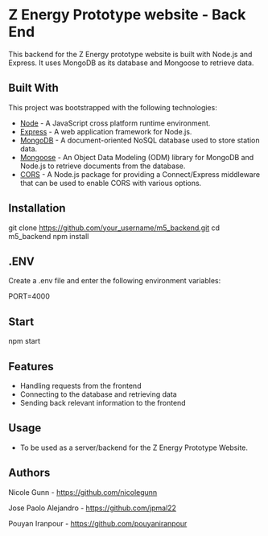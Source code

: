 # Z Energy Prototype website - Back End

This backend for the Z Energy prototype website is built with Node.js and Express. It uses MongoDB as its database and Mongoose to retrieve data.

## Built With

This project was bootstrapped with the following technologies:

- [Node](https://nodejs.org/) - A JavaScript cross platform runtime environment.
- [Express](https://expressjs.com/) - A web application framework for Node.js.
- [MongoDB](https://www.mongodb.com/) - A document-oriented NoSQL database used to store station data.
- [Mongoose](https://mongoosejs.com/) - An Object Data Modeling (ODM) library for MongoDB and Node.js to retrieve documents from the database.
- [CORS](https://www.npmjs.com/package/cors) - A Node.js package for providing a Connect/Express middleware that can be used to enable CORS with various options.

## Installation

git clone https://github.com/your_username/m5_backend.git
cd m5_backend
npm install

## .ENV

Create a .env file and enter the following environment variables: 

PORT=4000

## Start

npm start

## Features

- Handling requests from the frontend
- Connecting to the database and retrieving data
- Sending back relevant information to the frontend

## Usage 

- To be used as a server/backend for the Z Energy Prototype Website.

## Authors 

Nicole Gunn - https://github.com/nicolegunn

Jose Paolo Alejandro - https://github.com/jpmal22

Pouyan Iranpour - https://github.com/pouyaniranpour




